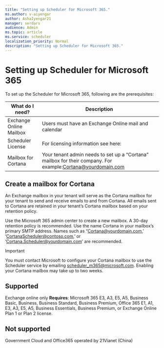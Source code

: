```yaml
---
title: "Setting up Scheduler for Microsoft 365."
ms.author: v-aiyengar
author: AshaIyengar21
manager: serdars
audience: Admin
ms.topic: article
ms.service: scheduler
localization_priority: Normal
description: "Setting up Scheduler for Microsoft 365."
---
```

# Setting up Scheduler for Microsoft 365

To set up the Scheduler for Microsoft 365, following are the prerequisites:

|**What do I need?** |**Description** |
|-------------------|-------------|
|Exchange Online Mailbox |Users must have an Exchange Online mail and calendar         |
|Scheduler License |For licensing information see here: <need this link>        |
|Mailbox for Cortana |Your tenant admin needs to set up a “Cortana” mailbox for their company. For example:Cortana@yourdomain.com           |

## Create a mailbox for Cortana
An Exchange mailbox in your tenant will serve as the Cortana mailbox for your tenant to send and receive emails to and from Cortana. All emails sent to Cortana are retained in your tenant’s Cortana mailbox based on your retention policy.

Use the Microsoft 365 admin center to create a new mailbox. A 30-day retention policy is recommended. Use the name Cortana in your mailbox’s primary SMTP address. Names such as “Cortana@yourdomain.com,’ ‘CortanaScheduler@contoso.com,’ or ‘Cortana.Scheduler@yourdomain.com’ are recommended.

> [!IMPORTANT]
> You must contact Microsoft to configure your Cortana mailbox to use the Scheduler service by emailing scheduler_m365@microsoft.com. Enabling your Cortana mailbox may take up to two weeks.

## Supported
Exchange online only
**Requires**: Microsoft 365 E3, A3, E5, A5, Business Basic, Business, Business Standard, Business Premium, Office 365 E1, A1, E3, A3, E5, A5, Business Essentials, Business Premium, or Exchange Online Plan 1 or Plan 2 license.

## Not supported
Government Cloud and Office365 operated by 21Vianet (China)
